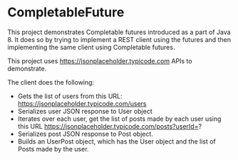 # CompletableFuture
This project demonstrates Completable futures introduced as a part of Java 8. It does so by trying to implement a REST client using the futures and then implementing the same client using Completable futures.

This project uses https://jsonplaceholder.typicode.com APIs to demonstrate.

The client does the following:
* Gets the list of users from this URL: https://jsonplaceholder.typicode.com/users
* Serializes user JSON response to User object
* Iterates over each user, get the list of posts made by each user using this URL https://jsonplaceholder.typicode.com/posts?userId=?
* Serializes post JSON response to Post object.
* Builds an UserPost object, which has the User object and the list of Posts made by the user.

